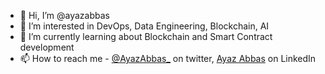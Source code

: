 - 👋 Hi, I’m @ayazabbas
- 👀 I’m interested in DevOps, Data Engineering, Blockchain, AI
- 🌱 I’m currently learning about Blockchain and Smart Contract development
- 📫 How to reach me - [@AyazAbbas_](https://twitter.com/AyazAbbas_) on twitter, [Ayaz Abbas](https://www.linkedin.com/in/ayaz-abbas/) on LinkedIn
